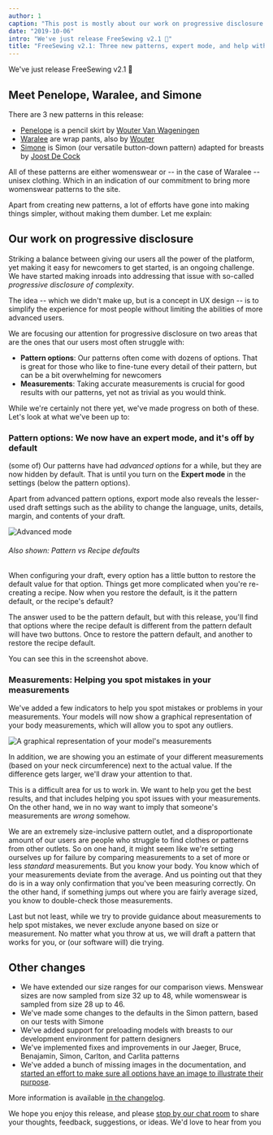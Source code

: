 ```yaml
---
author: 1
caption: "This post is mostly about our work on progressive disclosure. Also: Three new patterns!"
date: "2019-10-06"
intro: "We've just release FreeSewing v2.1 🎉"
title: "FreeSewing v2.1: Three new patterns, expert mode, and help with measurements"
---
```



We've just release FreeSewing v2.1 🎉

## Meet Penelope, Waralee, and Simone

There are 3 new patterns in this release:

 - [Penelope](/patterns/penelope) is a pencil skirt by [Wouter Van Wageningen](/users/wouter.vdub)
 - [Waralee](/patterns/waralee) are wrap pants, also by [Wouter](/users/wouter.vdub)
 - [Simone](/patterns/simone) is Simon (our versatile button-down pattern) adapted for breasts by [Joost De Cock](/users/joost)

All of these patterns are either womenswear or -- in the case of Waralee -- unisex clothing. Which in an indication of our commitment to bring more womenswear patterns to the site.

Apart from creating new patterns, a lot of efforts have gone into making things simpler, without making them dumber. Let me explain:

## Our work on progressive disclosure

Striking a balance between giving our users all the power of the platform, yet making it easy for newcomers to get started, is an ongoing challenge. We have started making inroads into addressing that issue with so-called *progressive disclosure of complexity*.

The idea -- which we didn't make up, but is a concept in UX design -- is to simplify the experience for most people without limiting the abilities of more advanced users.

We are focusing our attention for progressive disclosure on two areas that are the ones that our users most often struggle with:

 - **Pattern options**: Our patterns often come with dozens of options. That is great for those who like to fine-tune every detail of their pattern, but can be a bit overwhelming for newcomers
 - **Measurements**: Taking accurate measurements is crucial for good results with our patterns, yet not as trivial as you would think.

While we're certainly not there yet, we've made progress on both of these. Let's look at what we've been up to:

### Pattern options: We now have an expert mode, and it's off by default

(some of) Our patterns have had *advanced options* for a while, but they are now hidden by default. That is until you turn on the **Expert mode** in the settings (below the pattern options).

Apart from advanced pattern options, export mode also reveals the lesser-used draft settings such as the ability to change the language, units, details, margin, and contents of your draft.

![Advanced mode](https://posts.freesewing.org/uploads/recreate_a6e2f9c4d6.png)

<Note> 

###### Also shown: Pattern vs Recipe defaults

When configuring your draft, every option has a little button to restore the default value for that option.
Things get more complicated when you're re-creating a recipe. Now when you restore the default, is it the pattern default, or the recipe's default?

The answer used to be the pattern default, but with this release, you'll find that options where the recipe default is different from the pattern
default will have two buttons. Once to restore the pattern default, and another to restore the recipe default. 

You can see this in the screenshot above.

</Note>


### Measurements: Helping you spot mistakes in your measurements

We've added a few indicators to help you spot mistakes or problems in your measurements. Your models will now show a graphical representation of your body measurements, which will allow you to spot any outliers.

![A graphical representation of your model's measurements](https://posts.freesewing.org/uploads/model_c3fa8fc50c.png)

In addition, we are showing you an estimate of your different measurements (based on your neck circumference) next to the actual value. If the difference gets larger, we'll draw your attention to that.

This is a difficult area for us to work in. We want to help you get the best results, and that includes helping you spot issues with your measurements. On the other hand, we in no way want to imply that someone's measurements are *wrong* somehow.  

We are an extremely size-inclusive pattern outlet, and a disproportionate amount of our users are people who struggle to find clothes or patterns from other outlets. So on one hand, it might seem like we're setting ourselves up for failure by comparing measurements to a set of more or less *standard* measurements. 
But you know your body. You know which of your measurements deviate from the average. And us pointing out that they do is in a way only confirmation that you've been measuring correctly.
On the other hand, if something jumps out where you are fairly average sized, you know to double-check those measurements.

Last but not least, while we try to provide guidance about measurements to help spot mistakes, we never exclude anyone based on size or measurement. No matter what you throw at us, we will  draft a pattern that works for you, or (our software will) die trying.

## Other changes

 - We have extended our size ranges for our comparison views. Menswear sizes are now sampled from size 32 up to 48, while womenswear is sampled from size 28 up to 46.
 - We've made some changes to the defaults in the Simon pattern, based on our tests with Simone
 - We've added support for preloading models with breasts to our development environment for pattern designers
 - We've implemented fixes and improvements in our Jaeger, Bruce, Benajamin, Simon, Carlton, and Carlita patterns
 - We've added a bunch of missing images in the documentation, and [started an effort to make sure all options have an image to illustrate their purpose](https://github.com/freesewing/freesewing.org/issues/190).

More information is available [in the changelog](https://github.com/freesewing/freesewing/blob/develop/CHANGELOG.md).

We hope you enjoy this release, and please [stop by our chat room](https://discord.freesewing.org/) to share your thoughts, feedback, suggestions, or ideas. We'd love to hear from you 





